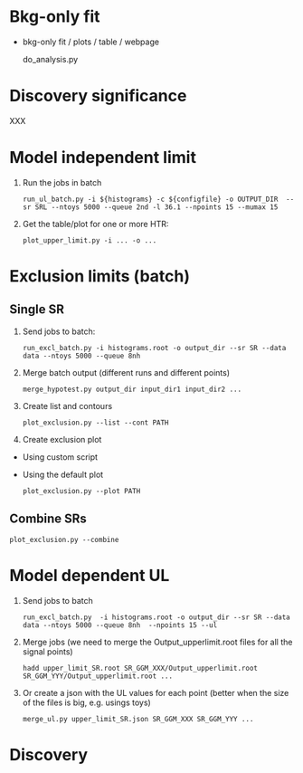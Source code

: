 Bkg-only fit
============

* bkg-only fit / plots / table / webpage

    do_analysis.py



Discovery significance
======================

XXX


Model independent limit 
=======================

1. Run the jobs in batch

    ```
    run_ul_batch.py -i ${histograms} -c ${configfile} -o OUTPUT_DIR  --sr SRL --ntoys 5000 --queue 2nd -l 36.1 --npoints 15 --mumax 15
    ```

2. Get the table/plot for one or more HTR:

    ```
    plot_upper_limit.py -i ... -o ...
    ```

Exclusion limits (batch)
========================

## Single SR

1. Send jobs to batch:

    ```
    run_excl_batch.py -i histograms.root -o output_dir --sr SR --data data --ntoys 5000 --queue 8nh 
    ```

2. Merge batch output (different runs and different points)

    ```
    merge_hypotest.py output_dir input_dir1 input_dir2 ...
    ``` 

3. Create list and contours

    ```
    plot_exclusion.py --list --cont PATH
    ```

4. Create exclusion plot

* Using custom script

* Using the default plot

    ```
    plot_exclusion.py --plot PATH
    ```


## Combine SRs

    plot_exclusion.py --combine 


Model dependent UL
==================

1. Send jobs to batch

    ```
    run_excl_batch.py  -i histograms.root -o output_dir --sr SR --data data --ntoys 5000 --queue 8nh  --npoints 15 --ul
    ```
2. Merge jobs (we need to merge the Output_upperlimit.root files for all the signal points)

    ```
    hadd upper_limit_SR.root SR_GGM_XXX/Output_upperlimit.root SR_GGM_YYY/Output_upperlimit.root ...
    ```

2. Or create a json with the UL values for each point (better when the size of the files is big, e.g. usings toys)

    ```
    merge_ul.py upper_limit_SR.json SR_GGM_XXX SR_GGM_YYY ...
    ```


Discovery
=========